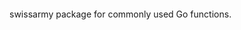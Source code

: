[![<abstractpaper>](https://circleci.com/gh/abstractpaper/swissarmy.svg?style=shield)](https://circleci.com/gh/abstractpaper/swissarmy)

swissarmy package for commonly used Go functions.